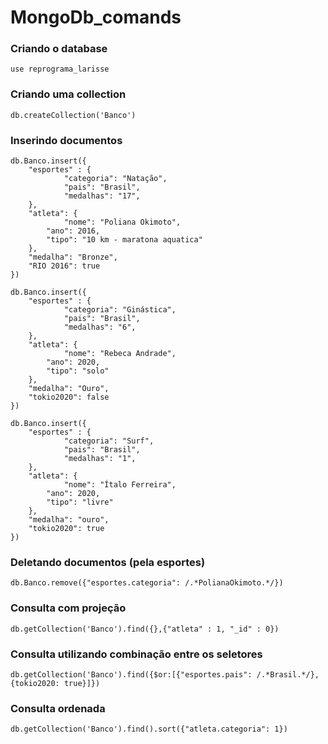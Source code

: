 # MongoDb_comands

### Criando o database

```
use reprograma_larisse
```

### Criando uma collection

```
db.createCollection('Banco')
```

### Inserindo documentos

```
db.Banco.insert({
    "esportes" : { 
            "categoria": "Natação", 
            "pais": "Brasil",
            "medalhas": "17",
    },
    "atleta": {
            "nome": "Poliana Okimoto",
	    "ano": 2016,
	    "tipo": "10 km - maratona aquatica"
    },
    "medalha": "Bronze",
    "RIO 2016": true
})
```

```
db.Banco.insert({
    "esportes" : { 
            "categoria": "Ginástica", 
            "pais": "Brasil",
            "medalhas": "6",
    },
    "atleta": {
            "nome": "Rebeca Andrade",
	    "ano": 2020,
	    "tipo": "solo"
    },
    "medalha": "Ouro",
    "tokio2020": false
})
```

```
db.Banco.insert({
    "esportes" : { 
            "categoria": "Surf", 
            "pais": "Brasil",
            "medalhas": "1",
    },
    "atleta": {
            "nome": "Ítalo Ferreira",
	    "ano": 2020,
	    "tipo": "livre"
    },
    "medalha": "ouro",
    "tokio2020": true
})
```

### Deletando documentos (pela esportes)

```
db.Banco.remove({"esportes.categoria": /.*PolianaOkimoto.*/})
```

### Consulta com projeção

```
db.getCollection('Banco').find({},{"atleta" : 1, "_id" : 0})
```

### Consulta utilizando combinação entre os seletores

```
db.getCollection('Banco').find({$or:[{"esportes.pais": /.*Brasil.*/},{tokio2020: true}]})

```

### Consulta ordenada

```
db.getCollection('Banco').find().sort({"atleta.categoria": 1})

```

